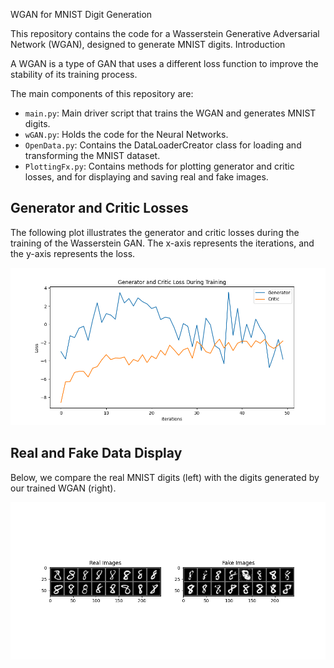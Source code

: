 WGAN for MNIST Digit Generation

This repository contains the code for a Wasserstein Generative Adversarial Network (WGAN), designed to generate MNIST digits.
Introduction

A WGAN is a type of GAN that uses a different loss function to improve the stability of its training process. 

The main components of this repository are:

<ul>
    <li><code>main.py</code>: Main driver script that trains the WGAN and generates MNIST digits.</li>
    <li><code>wGAN.py</code>: Holds the code for the Neural Networks.</li>
    <li><code>OpenData.py</code>: Contains the DataLoaderCreator class for loading and transforming the MNIST dataset.</li>
    <li><code>PlottingFx.py</code>: Contains methods for plotting generator and critic losses, and for displaying and saving real and fake images.</li>
</ul>

<h2>Generator and Critic Losses</h2>
<p>
    The following plot illustrates the generator and critic losses during the training of the Wasserstein GAN. The x-axis represents the iterations, and the y-axis represents the loss.
</p>
<img src="images/Generator_and_Critic_Loss.png" alt="Loss Plot">

<h2>Real and Fake Data Display</h2>
<p>
    Below, we compare the real MNIST digits (left) with the digits generated by our trained WGAN (right).
</p>
<img src="images/plot_real_vs_fake.png" alt="Real vs Fake Digits">
